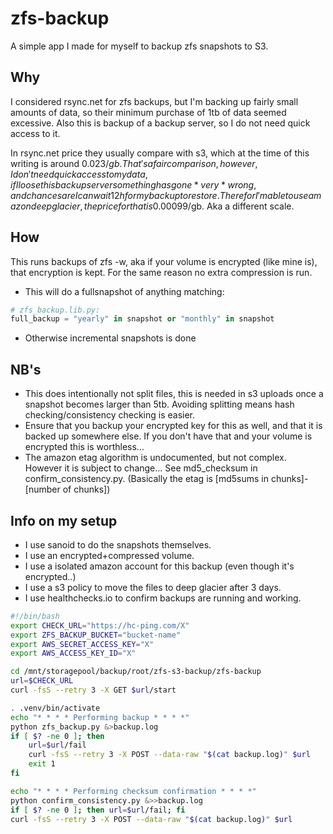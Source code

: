 # zfs-backup

A simple app I made for myself to backup zfs snapshots to S3.

## Why

I considered rsync.net for zfs backups, but I'm backing up fairly small amounts of data, so their minimum purchase of 1tb of data seemed excessive. Also this is backup of a backup server, so I do not need quick access to it.

In rsync.net price they usually compare with s3, which at the time of this writing is around 0.023$/gb. That's a fair comparison, however, I don't need quick access to my data, if I loose this backup server something has gone *very* wrong, and chances are I can wait 12h for my backup to restore. Therefor I'm able to use amazon deep glacier, the price for that is 0.00099$/gb. Aka a different scale.

## How

This runs backups of zfs -w, aka if your volume is encrypted (like mine is), that encryption is kept. For the same reason no extra compression is run.

- This will do a fullsnapshot of anything matching:

```python
# zfs_backup.lib.py:
full_backup = "yearly" in snapshot or "monthly" in snapshot
```

- Otherwise incremental snapshots is done

## NB's

- This does intentionally not split files, this is needed in s3 uploads once a snapshot becomes larger than 5tb. Avoiding splitting means hash checking/consistency checking is easier.
- Ensure that you backup your encrypted key for this as well, and that it is backed up somewhere else. If you don't have that and your volume is encrypted this is worthless...
- The amazon etag algorithm is undocumented, but not complex. However it is subject to change... See md5_checksum in confirm_consistency.py. (Basically the etag is [md5sums in chunks]-[number of chunks])

## Info on my setup

- I use sanoid to do the snapshots themselves.
- I use an encrypted+compressed volume.
- I use a isolated amazon account for this backup (even though it's encrypted..)
- I use a s3 policy to move the files to deep glacier after 3 days.
- I use healthchecks.io to confirm backups are running and working.
```sh
#!/bin/bash
export CHECK_URL="https://hc-ping.com/X"
export ZFS_BACKUP_BUCKET="bucket-name"
export AWS_SECRET_ACCESS_KEY="X"
export AWS_ACCESS_KEY_ID="X"

cd /mnt/storagepool/backup/root/zfs-s3-backup/zfs-backup
url=$CHECK_URL
curl -fsS --retry 3 -X GET $url/start

. .venv/bin/activate
echo "* * * * Performing backup * * * *"
python zfs_backup.py &>backup.log
if [ $? -ne 0 ]; then
    url=$url/fail
    curl -fsS --retry 3 -X POST --data-raw "$(cat backup.log)" $url
    exit 1
fi

echo "* * * * Performing checksum confirmation * * * *"
python confirm_consistency.py &>>backup.log
if [ $? -ne 0 ]; then url=$url/fail; fi
curl -fsS --retry 3 -X POST --data-raw "$(cat backup.log)" $url
```
